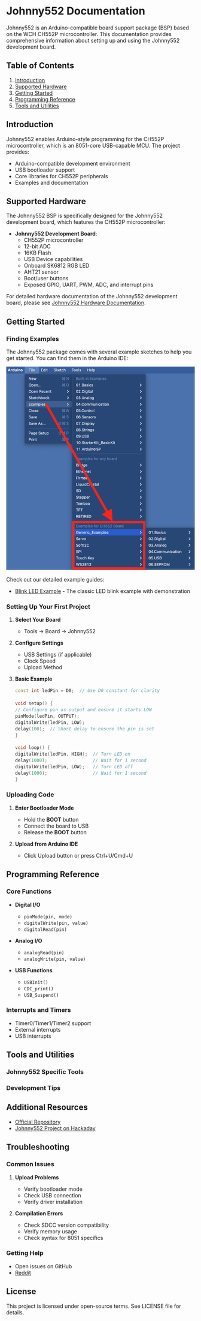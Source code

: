 # Johnny552 Documentation

Johnny552 is an Arduino-compatible board support package (BSP) based on the WCH CH552P microcontroller. This documentation provides comprehensive information about setting up and using the Johnny552 development board.

## Table of Contents
1. [Introduction](#introduction)
2. [Supported Hardware](#supported-hardware)
3. [Getting Started](#getting-started)
4. [Programming Reference](#programming-reference)
5. [Tools and Utilities](#tools-and-utilities)

## Introduction

Johnny552 enables Arduino-style programming for the CH552P microcontroller, which is an 8051-core USB-capable MCU. The project provides:
- Arduino-compatible development environment
- USB bootloader support
- Core libraries for CH552P peripherals
- Examples and documentation


## Supported Hardware

The Johnny552 BSP is specifically designed for the Johnny552 development board, which features the CH552P microcontroller:

- **Johnny552 Development Board**:
  - CH552P microcontroller
  - 12-bit ADC
  - 16KB Flash
  - USB Device capabilities
  - Onboard SK6812 RGB LED
  - AHT21 sensor
  - Boot/user buttons
  - Exposed GPIO, UART, PWM, ADC, and interrupt pins

For detailed hardware documentation of the Johnny552 development board, please see [Johnny552 Hardware Documentation](johnny522_HardwareDocumentation.md).

## Getting Started

### Finding Examples

The Johnny552 package comes with several example sketches to help you get started. You can find them in the Arduino IDE:

![Example Location in Arduino IDE](exampleLocation.png)

Check out our detailed example guides:
- [Blink LED Example](../examples/Blink_LED_Example.md) - The classic LED blink example with demonstration

### Setting Up Your First Project

1. **Select Your Board**
   - Tools → Board → Johnny552

2. **Configure Settings**
   - USB Settings (if applicable)
   - Clock Speed
   - Upload Method

3. **Basic Example**
   ```cpp
   const int ledPin = D0;  // Use D0 constant for clarity

   void setup() {
   // Configure pin as output and ensure it starts LOW
   pinMode(ledPin, OUTPUT);
   digitalWrite(ledPin, LOW);
   delay(100);  // Short delay to ensure the pin is set
   }

   void loop() {
   digitalWrite(ledPin, HIGH);  // Turn LED on
   delay(1000);                 // Wait for 1 second
   digitalWrite(ledPin, LOW);   // Turn LED off
   delay(1000);                 // Wait for 1 second
   }
   ```

### Uploading Code

1. **Enter Bootloader Mode**
   - Hold the **BOOT** button
   - Connect the board to USB
   - Release the **BOOT** button

2. **Upload from Arduino IDE**
   - Click Upload button or press Ctrl+U/Cmd+U

## Programming Reference

### Core Functions

- **Digital I/O**
  - `pinMode(pin, mode)`
  - `digitalWrite(pin, value)`
  - `digitalRead(pin)`

- **Analog I/O**
  - `analogRead(pin)`
  - `analogWrite(pin, value)`

- **USB Functions**
  - `USBInit()`
  - `CDC_print()`
  - `USB_Suspend()`

### Interrupts and Timers

- Timer0/Timer1/Timer2 support
- External interrupts
- USB interrupts

## Tools and Utilities

### Johnny552 Specific Tools


### Development Tips


## Additional Resources

- [Official Repository](https://github.com/Johnny552/johnny552-arduino-bsp)
- [Johnny552 Project on Hackaday](https://hackaday.io/project/202773-johnny552-iot-development-board)

## Troubleshooting

### Common Issues

1. **Upload Problems**
   - Verify bootloader mode
   - Check USB connection
   - Verify driver installation

2. **Compilation Errors**
   - Check SDCC version compatibility
   - Verify memory usage
   - Check syntax for 8051 specifics

### Getting Help

- Open issues on GitHub
- [Reddit](https://www.reddit.com/r/Johnny552)

## License

This project is licensed under open-source terms. See LICENSE file for details.
